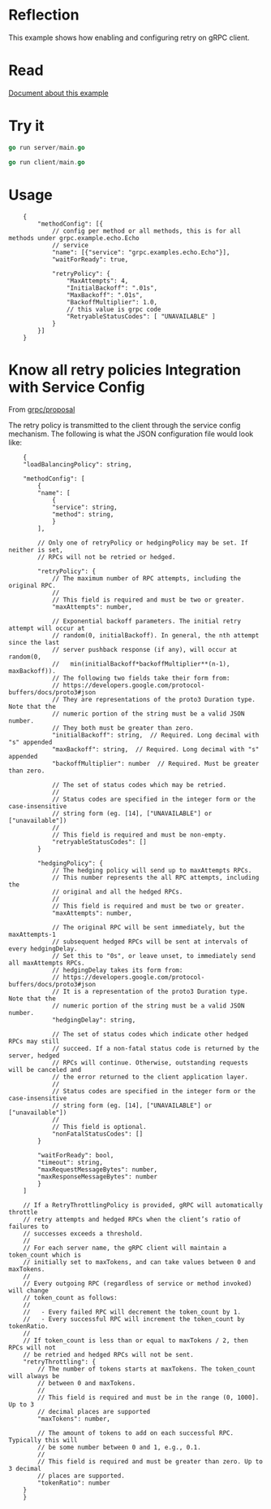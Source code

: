 # Reflection

This example shows how enabling and configuring retry on gRPC client.

# Read

[Document about this example](https://github.com/grpc/proposal/blob/master/A6-client-retries.md#retry-policy)


# Try it

```go
go run server/main.go
```

```go
go run client/main.go
```

# Usage

        {
            "methodConfig": [{
                // config per method or all methods, this is for all methods under grpc.example.echo.Echo 
                // service
                "name": [{"service": "grpc.examples.echo.Echo"}],
                "waitForReady": true,

                "retryPolicy": {
                    "MaxAttempts": 4,
                    "InitialBackoff": ".01s",
                    "MaxBackoff": ".01s",
                    "BackoffMultiplier": 1.0,
                    // this value is grpc code
                    "RetryableStatusCodes": [ "UNAVAILABLE" ]
                }
            }]
        }

# Know all retry policies Integration with Service Config
From [grpc/proposal](https://github.com/grpc/proposal/blob/master/A6-client-retries.md#integration-with-service-config)

The retry policy is transmitted to the client through the service config mechanism. The following is what the JSON configuration file would look like:

        {
        "loadBalancingPolicy": string,

        "methodConfig": [
            {
            "name": [
                {
                "service": string,
                "method": string,
                }
            ],

            // Only one of retryPolicy or hedgingPolicy may be set. If neither is set,
            // RPCs will not be retried or hedged.

            "retryPolicy": {
                // The maximum number of RPC attempts, including the original RPC.
                //
                // This field is required and must be two or greater.
                "maxAttempts": number,

                // Exponential backoff parameters. The initial retry attempt will occur at
                // random(0, initialBackoff). In general, the nth attempt since the last
                // server pushback response (if any), will occur at random(0,
                //   min(initialBackoff*backoffMultiplier**(n-1), maxBackoff)).
                // The following two fields take their form from:
                // https://developers.google.com/protocol-buffers/docs/proto3#json
                // They are representations of the proto3 Duration type. Note that the
                // numeric portion of the string must be a valid JSON number.
                // They both must be greater than zero.
                "initialBackoff": string,  // Required. Long decimal with "s" appended
                "maxBackoff": string,  // Required. Long decimal with "s" appended
                "backoffMultiplier": number  // Required. Must be greater than zero.

                // The set of status codes which may be retried.
                //
                // Status codes are specified in the integer form or the case-insensitive
                // string form (eg. [14], ["UNAVAILABLE"] or ["unavailable"])
                //
                // This field is required and must be non-empty.
                "retryableStatusCodes": []
            }

            "hedgingPolicy": {
                // The hedging policy will send up to maxAttempts RPCs.
                // This number represents the all RPC attempts, including the
                // original and all the hedged RPCs.
                //
                // This field is required and must be two or greater.
                "maxAttempts": number,

                // The original RPC will be sent immediately, but the maxAttempts-1
                // subsequent hedged RPCs will be sent at intervals of every hedgingDelay.
                // Set this to "0s", or leave unset, to immediately send all maxAttempts RPCs.
                // hedgingDelay takes its form from:
                // https://developers.google.com/protocol-buffers/docs/proto3#json
                // It is a representation of the proto3 Duration type. Note that the
                // numeric portion of the string must be a valid JSON number.
                "hedgingDelay": string,

                // The set of status codes which indicate other hedged RPCs may still
                // succeed. If a non-fatal status code is returned by the server, hedged
                // RPCs will continue. Otherwise, outstanding requests will be canceled and
                // the error returned to the client application layer.
                //
                // Status codes are specified in the integer form or the case-insensitive
                // string form (eg. [14], ["UNAVAILABLE"] or ["unavailable"])
                //
                // This field is optional.
                "nonFatalStatusCodes": []
            }

            "waitForReady": bool,
            "timeout": string,
            "maxRequestMessageBytes": number,
            "maxResponseMessageBytes": number
            }
        ]

        // If a RetryThrottlingPolicy is provided, gRPC will automatically throttle
        // retry attempts and hedged RPCs when the client’s ratio of failures to
        // successes exceeds a threshold.
        //
        // For each server name, the gRPC client will maintain a token_count which is
        // initially set to maxTokens, and can take values between 0 and maxTokens.
        //
        // Every outgoing RPC (regardless of service or method invoked) will change
        // token_count as follows:
        //
        //   - Every failed RPC will decrement the token_count by 1.
        //   - Every successful RPC will increment the token_count by tokenRatio.
        //
        // If token_count is less than or equal to maxTokens / 2, then RPCs will not
        // be retried and hedged RPCs will not be sent.
        "retryThrottling": {
            // The number of tokens starts at maxTokens. The token_count will always be
            // between 0 and maxTokens.
            //
            // This field is required and must be in the range (0, 1000].  Up to 3
            // decimal places are supported
            "maxTokens": number,

            // The amount of tokens to add on each successful RPC. Typically this will
            // be some number between 0 and 1, e.g., 0.1.
            //
            // This field is required and must be greater than zero. Up to 3 decimal
            // places are supported.
            "tokenRatio": number
        }
        }